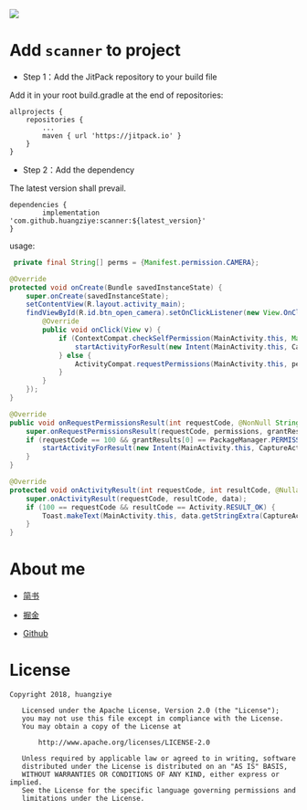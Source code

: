 [![](https://jitpack.io/v/huangziye/scanner.svg)](https://jitpack.io/#huangziye/scanner)

# Add ` scanner ` to project

- Step 1：Add the JitPack repository to your build file

Add it in your root build.gradle at the end of repositories:

```android
allprojects {
    repositories {
        ...
        maven { url 'https://jitpack.io' }
    }
}
```

- Step 2：Add the dependency

The latest version shall prevail.

```android
dependencies {
        implementation 'com.github.huangziye:scanner:${latest_version}'
}
```

usage:

```java
 private final String[] perms = {Manifest.permission.CAMERA};

@Override
protected void onCreate(Bundle savedInstanceState) {
    super.onCreate(savedInstanceState);
    setContentView(R.layout.activity_main);
    findViewById(R.id.btn_open_camera).setOnClickListener(new View.OnClickListener() {
        @Override
        public void onClick(View v) {
            if (ContextCompat.checkSelfPermission(MainActivity.this, Manifest.permission.CAMERA) == PackageManager.PERMISSION_GRANTED) {
                startActivityForResult(new Intent(MainActivity.this, CaptureActivity.class), 100);
            } else {
                ActivityCompat.requestPermissions(MainActivity.this, perms, 100);
            }
        }
    });
}

@Override
public void onRequestPermissionsResult(int requestCode, @NonNull String[] permissions, @NonNull int[] grantResults) {
    super.onRequestPermissionsResult(requestCode, permissions, grantResults);
    if (requestCode == 100 && grantResults[0] == PackageManager.PERMISSION_GRANTED) {
        startActivityForResult(new Intent(MainActivity.this, CaptureActivity.class), 100);
    }
}

@Override
protected void onActivityResult(int requestCode, int resultCode, @Nullable Intent data) {
    super.onActivityResult(requestCode, resultCode, data);
    if (100 == requestCode && resultCode == Activity.RESULT_OK) {
        Toast.makeText(MainActivity.this, data.getStringExtra(CaptureActivity.RESULT_DATA_KEY), Toast.LENGTH_SHORT).show();
    }
}
```



# About me


- [简书](https://user-gold-cdn.xitu.io/2018/7/26/164d5709442f7342)

- [掘金](https://juejin.im/user/5ad93382518825671547306b)

- [Github](https://github.com/huangziye)


# License

```
Copyright 2018, huangziye

   Licensed under the Apache License, Version 2.0 (the "License");
   you may not use this file except in compliance with the License.
   You may obtain a copy of the License at

       http://www.apache.org/licenses/LICENSE-2.0

   Unless required by applicable law or agreed to in writing, software
   distributed under the License is distributed on an "AS IS" BASIS,
   WITHOUT WARRANTIES OR CONDITIONS OF ANY KIND, either express or implied.
   See the License for the specific language governing permissions and
   limitations under the License.
```